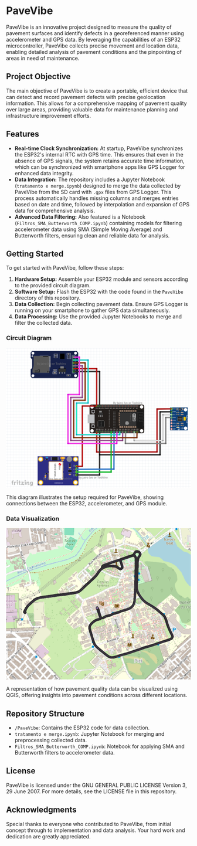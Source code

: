# PaveVibe

PaveVibe is an innovative project designed to measure the quality of pavement surfaces and identify defects in a georeferenced manner using accelerometer and GPS data. By leveraging the capabilities of an ESP32 microcontroller, PaveVibe collects precise movement and location data, enabling detailed analysis of pavement conditions and the pinpointing of areas in need of maintenance.

## Project Objective

The main objective of PaveVibe is to create a portable, efficient device that can detect and record pavement defects with precise geolocation information. This allows for a comprehensive mapping of pavement quality over large areas, providing valuable data for maintenance planning and infrastructure improvement efforts.

## Features

- **Real-time Clock Synchronization:** At startup, PaveVibe synchronizes the ESP32's internal RTC with GPS time. This ensures that even in the absence of GPS signals, the system retains accurate time information, which can be synchronized with smartphone apps like GPS Logger for enhanced data integrity.
- **Data Integration:** The repository includes a Jupyter Notebook (`tratamento e merge.ipynb`) designed to merge the data collected by PaveVibe from the SD card with `.gpx` files from GPS Logger. This process automatically handles missing columns and merges entries based on date and time, followed by interpolation and expansion of GPS data for comprehensive analysis.
- **Advanced Data Filtering:** Also featured is a Notebook (`Filtros_SMA_Butterworth_COMP.ipynb`) containing models for filtering accelerometer data using SMA (Simple Moving Average) and Butterworth filters, ensuring clean and reliable data for analysis.

## Getting Started

To get started with PaveVibe, follow these steps:

1. **Hardware Setup:** Assemble your ESP32 module and sensors according to the provided circuit diagram.
2. **Software Setup:** Flash the ESP32 with the code found in the `PaveVibe` directory of this repository.
3. **Data Collection:** Begin collecting pavement data. Ensure GPS Logger is running on your smartphone to gather GPS data simultaneously.
4. **Data Processing:** Use the provided Jupyter Notebooks to merge and filter the collected data.

### Circuit Diagram

![Circuit Diagram](imagens/circuit_diagram.png)

This diagram illustrates the setup required for PaveVibe, showing connections between the ESP32, accelerometer, and GPS module.

### Data Visualization

![Data in QGIS](imagens/data_visualization_qgis.png)

A representation of how pavement quality data can be visualized using QGIS, offering insights into pavement conditions across different locations.

## Repository Structure

- `/PaveVibe`: Contains the ESP32 code for data collection.
- `tratamento e merge.ipynb`: Jupyter Notebook for merging and preprocessing collected data.
- `Filtros_SMA_Butterworth_COMP.ipynb`: Notebook for applying SMA and Butterworth filters to accelerometer data.

## License

PaveVibe is licensed under the GNU GENERAL PUBLIC LICENSE Version 3, 29 June 2007. For more details, see the LICENSE file in this repository.

## Acknowledgments

Special thanks to everyone who contributed to PaveVibe, from initial concept through to implementation and data analysis. Your hard work and dedication are greatly appreciated.
